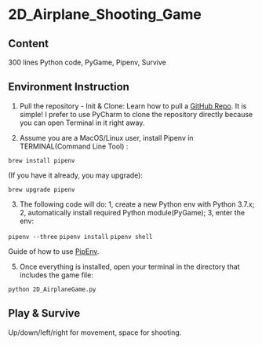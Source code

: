 # 2D_Airplane_Shooting_Game

## Content 
300 lines Python code, PyGame, Pipenv, Survive

## Environment Instruction
1. Pull the repository - Init & Clone:
  Learn how to pull a [GitHub Repo](https://git-scm.com/book/en/v2/Git-Basics-Getting-a-Git-Repository). It is simple!
  I prefer to use PyCharm to clone the repository directly because you can open Terminal in it right away.

2. Assume you are a MacOS/Linux user, install Pipenv in TERMINAL(Command Line Tool) :
  
  `brew install pipenv`
  
   (If you have it already, you may upgrade): 
  
  `brew upgrade pipenv`
  
3. The following code will do:
    1, create a new Python env with Python 3.7.x;
    2, automatically install required Python module(PyGame);
    3, enter the env:

  `pipenv --three`
  `pipenv install`
  `pipenv shell`
  
  Guide of how to use [PipEnv](https://realpython.com/pipenv-guide/#yes-i-need-to-distribute-my-code-as-a-package).
  
5. Once everything is installed, open your terminal in the directory that includes the game file: 
  
  `python 2D_AirplaneGame.py`

## Play & Survive
Up/down/left/right for movement, space for shooting.
